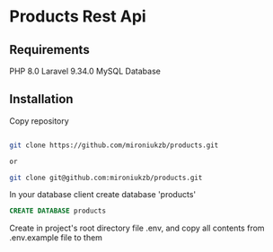 # Products Rest Api

## Requirements

PHP 8.0
Laravel 9.34.0
MySQL Database

## Installation

Copy repository

```bash

git clone https://github.com/mironiukzb/products.git

or

git clone git@github.com:mironiukzb/products.git

```

In your database client create database 'products'

```sql
CREATE DATABASE products
```

Create in project's root directory file .env, and copy all contents from .env.example file to them

